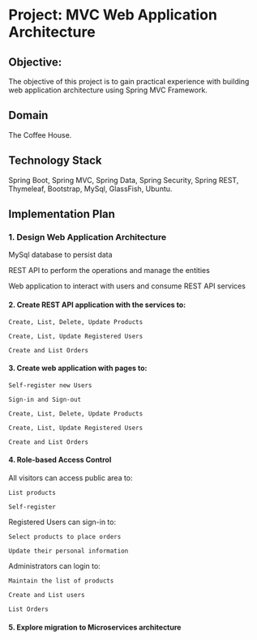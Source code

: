 # Project: MVC Web Application Architecture  

## Objective:

  The objective of this project is to gain practical experience with building web application architecture using Spring MVC Framework.

## Domain

  The Coffee House.

## Technology Stack

  Spring Boot, Spring MVC, Spring Data, Spring Security, Spring REST, Thymeleaf, Bootstrap, MySql, GlassFish, Ubuntu.

## Implementation Plan

### 1. Design Web Application Architecture
  
  MySql database to persist data
  
  REST API to perform the operations and manage the entities
    
  Web application to interact with users and consume REST API services
    
#### 2. Create REST API application with the services to:

    Create, List, Delete, Update Products

    Create, List, Update Registered Users

    Create and List Orders

#### 3. Create web application with pages to:

    Self-register new Users
    
    Sign-in and Sign-out
    
    Create, List, Delete, Update Products

    Create, List, Update Registered Users

    Create and List Orders
    
#### 4. Role-based Access Control
  
  All visitors can access public area to:
    
    List products
    
    Self-register 
    
  Registered Users can sign-in to:

    Select products to place orders

    Update their personal information

  Administrators can login to:

    Maintain the list of products

    Create and List users

    List Orders

#### 5. Explore migration to Microservices architecture
